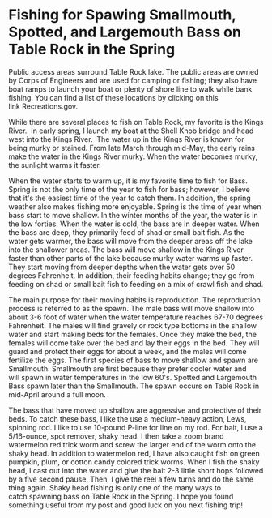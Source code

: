 # Fishing for Spawing Smallmouth, Spotted, and Largemouth Bass on Table Rock in the Spring

Public access areas surround Table Rock lake. The public areas are owned by Corps of Engineers and are used for camping or fishing; they also have boat ramps to launch your boat or plenty of shore line to walk while bank fishing. You can find a list of these locations by clicking on this link Recreations.gov.

While there are several places to fish on Table Rock, my favorite is the Kings River.  In early spring, I launch my boat at the Shell Knob bridge and head west into the Kings River.  The water up in the Kings River is known for being murky or stained. From late March through mid-May, the early rains make the water in the Kings River murky. When the water becomes murky, the sunlight warms it faster.

When the water starts to warm up, it is my favorite time to fish for Bass. Spring is not the only time of the year to fish for bass; however, I believe that it's the easiest time of the year to catch them. In addition, the spring weather also makes fishing more enjoyable. Spring is the time of year when bass start to move shallow. In the winter months of the year, the water is in the low forties. When the water is cold, the bass are in deeper water. When the bass are deep, they primarily feed of shad or small bait fish. As the water gets warmer, the bass will move from the deeper areas off the lake into the shallower areas. The bass will move shallow in the Kings River faster than other parts of the lake because murky water warms up faster. They start moving from deeper depths when the water gets over 50 degrees Fahrenheit. In addition, their feeding habits change; they go from feeding on shad or small bait fish to feeding on a mix of crawl fish and shad.

The main purpose for their moving habits is reproduction. The reproduction process is referred to as the spawn. The male bass will move shallow into about 3-6 foot of water when the water temperature reaches 67-70 degrees Fahrenheit. The males will find gravely or rock type bottoms in the shallow water and start making beds for the females. Once they make the bed, the females will come take over the bed and lay their eggs in the bed. They will guard and protect their eggs for about a week, and the males will come fertilize the eggs. The first species of bass to move shallow and spawn are Smallmouth. Smallmouth are first because they prefer cooler water and will spawn in water temperatures in the low 60's. Spotted and Largemouth Bass spawn later than the Smallmouth. The spawn occurs on Table Rock in mid-April around a full moon.

The bass that have moved up shallow are aggressive and protective of their beds. To catch these bass, I like the use a medium-heavy action, Lews, spinning rod. I like to use 10-pound P-line for line on my rod. For bait, I use a 5/16-ounce, spot remover, shaky head. I then take a zoom brand watermelon red trick worm and screw the larger end of the worm onto the shaky head. In addition to watermelon red, I have also caught fish on green pumpkin, plum, or cotton candy colored trick worms. When I fish the shaky head, I cast out into the water and give the bait 2-3 little short hops followed by a five second pause. Then, I give the reel a few turns and do the same thing again. Shaky head fishing is only one of the many ways to catch spawning bass on Table Rock in the Spring. I hope you found something useful from my post and good luck on you next fishing trip!
